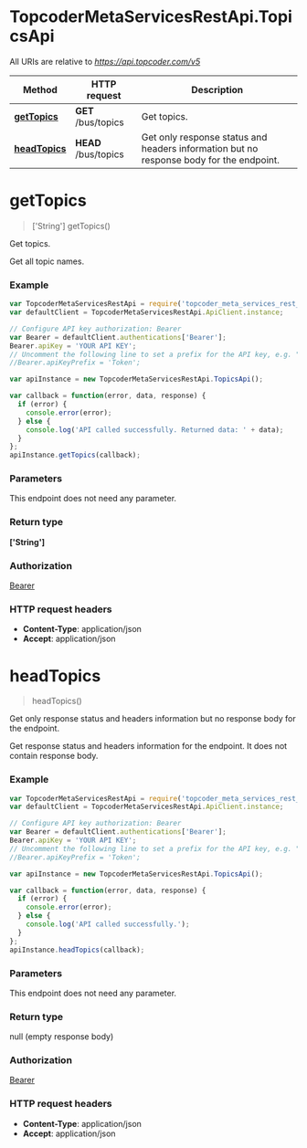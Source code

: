 # TopcoderMetaServicesRestApi.TopicsApi

All URIs are relative to *https://api.topcoder.com/v5*

Method | HTTP request | Description
------------- | ------------- | -------------
[**getTopics**](TopicsApi.md#getTopics) | **GET** /bus/topics | Get topics.
[**headTopics**](TopicsApi.md#headTopics) | **HEAD** /bus/topics | Get only response status and headers information but no response body for the endpoint.


<a name="getTopics"></a>
# **getTopics**
> [&#39;String&#39;] getTopics()

Get topics.

Get all topic names. 

### Example
```javascript
var TopcoderMetaServicesRestApi = require('topcoder_meta_services_rest_api');
var defaultClient = TopcoderMetaServicesRestApi.ApiClient.instance;

// Configure API key authorization: Bearer
var Bearer = defaultClient.authentications['Bearer'];
Bearer.apiKey = 'YOUR API KEY';
// Uncomment the following line to set a prefix for the API key, e.g. "Token" (defaults to null)
//Bearer.apiKeyPrefix = 'Token';

var apiInstance = new TopcoderMetaServicesRestApi.TopicsApi();

var callback = function(error, data, response) {
  if (error) {
    console.error(error);
  } else {
    console.log('API called successfully. Returned data: ' + data);
  }
};
apiInstance.getTopics(callback);
```

### Parameters
This endpoint does not need any parameter.

### Return type

**[&#39;String&#39;]**

### Authorization

[Bearer](../README.md#Bearer)

### HTTP request headers

 - **Content-Type**: application/json
 - **Accept**: application/json

<a name="headTopics"></a>
# **headTopics**
> headTopics()

Get only response status and headers information but no response body for the endpoint.

Get response status and headers information for the endpoint. It does not contain response body. 

### Example
```javascript
var TopcoderMetaServicesRestApi = require('topcoder_meta_services_rest_api');
var defaultClient = TopcoderMetaServicesRestApi.ApiClient.instance;

// Configure API key authorization: Bearer
var Bearer = defaultClient.authentications['Bearer'];
Bearer.apiKey = 'YOUR API KEY';
// Uncomment the following line to set a prefix for the API key, e.g. "Token" (defaults to null)
//Bearer.apiKeyPrefix = 'Token';

var apiInstance = new TopcoderMetaServicesRestApi.TopicsApi();

var callback = function(error, data, response) {
  if (error) {
    console.error(error);
  } else {
    console.log('API called successfully.');
  }
};
apiInstance.headTopics(callback);
```

### Parameters
This endpoint does not need any parameter.

### Return type

null (empty response body)

### Authorization

[Bearer](../README.md#Bearer)

### HTTP request headers

 - **Content-Type**: application/json
 - **Accept**: application/json

